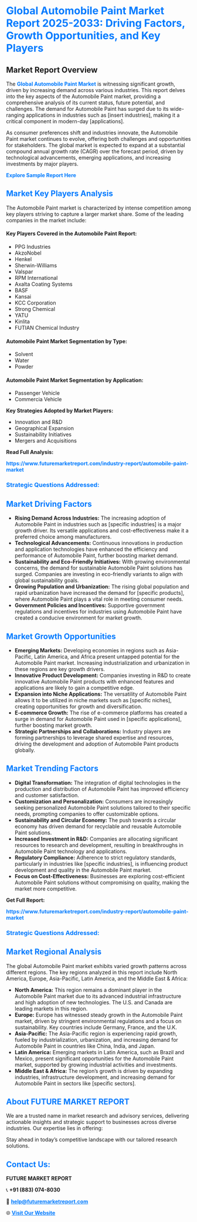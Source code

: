 <h1 style="color: #007BFF;">Global Automobile Paint Market Report 2025-2033: Driving Factors, Growth Opportunities, and Key Players</h1>

<section id="overview">
<h2>Market Report Overview</h2>
<p>The <a href="https://www.futuremarketreport.com/industry-report/automobile-paint-market" style="color: #007BFF; text-decoration: none;"><strong>Global Automobile Paint Market</strong></a> is witnessing significant growth, driven by increasing demand across various industries. This report delves into the key aspects of the Automobile Paint market, providing a comprehensive analysis of its current status, future potential, and challenges. The demand for Automobile Paint has surged due to its wide-ranging applications in industries such as [insert industries], making it a critical component in modern-day [applications].</p>
<p>As consumer preferences shift and industries innovate, the Automobile Paint market continues to evolve, offering both challenges and opportunities for stakeholders. The global market is expected to expand at a substantial compound annual growth rate (CAGR) over the forecast period, driven by technological advancements, emerging applications, and increasing investments by major players.</p>
</section>

<section id="overview">
<p><a href="https://www.futuremarketreport.com/request-sample/reportId=36432" style="color: #007BFF; text-decoration: none;"><strong>Explore Sample Report Here</strong></a></p>
</section>

<section id="key-players">
<h2 style="color: #007BFF;">Market Key Players Analysis</h2>
<p>The Automobile Paint market is characterized by intense competition among key players striving to capture a larger market share. Some of the leading companies in the market include:</p>
<h4>Key Players Covered in the Automobile Paint Report:</h4>
<ul><li>PPG Industries</li><li>AkzoNobel</li><li>Henkel</li><li>Sherwin-Williams</li><li>Valspar</li><li>RPM International</li><li>Axalta Coating Systems</li><li>BASF</li><li>Kansai</li><li>KCC Corporation</li><li>Strong Chemical</li><li>YATU</li><li>Kinlita</li><li>FUTIAN Chemical Industry</li></ul>
<h4>Automobile Paint Market Segmentation by Type:</h4>
<ul><li>Solvent</li><li>Water</li><li>Powder</li></ul>

<h4>Automobile Paint Market Segmentation by Application:</h4>
<ul><li>Passenger Vehicle</li><li>Commercia Vehicle</li></ul>
<p><strong>Key Strategies Adopted by Market Players:</strong></p>
<ul>
<li>Innovation and R&D</li>
<li>Geographical Expansion</li>
<li>Sustainability Initiatives</li>
<li>Mergers and Acquisitions</li>
</ul>
</section>

<section>
<p><strong>Read Full Analysis: </strong></p><a href="https://www.futuremarketreport.com/industry-report/automobile-paint-market" style="color: #007BFF; text-decoration: none;"><strong>https://www.futuremarketreport.com/industry-report/automobile-paint-market</strong></a>
<h3 style="color: #007BFF;">Strategic Questions Addressed:</h3>
</section>

<section id="driving-factors">
<h2 style="color: #007BFF;">Market Driving Factors</h2>
<ul>
<li><strong>Rising Demand Across Industries:</strong> The increasing adoption of Automobile Paint in industries such as [specific industries] is a major growth driver. Its versatile applications and cost-effectiveness make it a preferred choice among manufacturers.</li>
<li><strong>Technological Advancements:</strong> Continuous innovations in production and application technologies have enhanced the efficiency and performance of Automobile Paint, further boosting market demand.</li>
<li><strong>Sustainability and Eco-Friendly Initiatives:</strong> With growing environmental concerns, the demand for sustainable Automobile Paint solutions has surged. Companies are investing in eco-friendly variants to align with global sustainability goals.</li>
<li><strong>Growing Population and Urbanization:</strong> The rising global population and rapid urbanization have increased the demand for [specific products], where Automobile Paint plays a vital role in meeting consumer needs.</li>
<li><strong>Government Policies and Incentives:</strong> Supportive government regulations and incentives for industries using Automobile Paint have created a conducive environment for market growth.</li>
</ul>
</section>

<section id="growth-opportunities">
<h2 style="color: #007BFF;">Market Growth Opportunities</h2>
<ul>
<li><strong>Emerging Markets:</strong> Developing economies in regions such as Asia-Pacific, Latin America, and Africa present untapped potential for the Automobile Paint market. Increasing industrialization and urbanization in these regions are key growth drivers.</li>
<li><strong>Innovative Product Development:</strong> Companies investing in R&D to create innovative Automobile Paint products with enhanced features and applications are likely to gain a competitive edge.</li>
<li><strong>Expansion into Niche Applications:</strong> The versatility of Automobile Paint allows it to be utilized in niche markets such as [specific niches], creating opportunities for growth and diversification.</li>
<li><strong>E-commerce Growth:</strong> The rise of e-commerce platforms has created a surge in demand for Automobile Paint used in [specific applications], further boosting market growth.</li>
<li><strong>Strategic Partnerships and Collaborations:</strong> Industry players are forming partnerships to leverage shared expertise and resources, driving the development and adoption of Automobile Paint products globally.</li>
</ul>
</section>

<section id="trending-factors">
<h2 style="color: #007BFF;">Market Trending Factors</h2>
<ul>
<li><strong>Digital Transformation:</strong> The integration of digital technologies in the production and distribution of Automobile Paint has improved efficiency and customer satisfaction.</li>
<li><strong>Customization and Personalization:</strong> Consumers are increasingly seeking personalized Automobile Paint solutions tailored to their specific needs, prompting companies to offer customizable options.</li>
<li><strong>Sustainability and Circular Economy:</strong> The push towards a circular economy has driven demand for recyclable and reusable Automobile Paint solutions.</li>
<li><strong>Increased Investment in R&D:</strong> Companies are allocating significant resources to research and development, resulting in breakthroughs in Automobile Paint technology and applications.</li>
<li><strong>Regulatory Compliance:</strong> Adherence to strict regulatory standards, particularly in industries like [specific industries], is influencing product development and quality in the Automobile Paint market.</li>
<li><strong>Focus on Cost-Effectiveness:</strong> Businesses are exploring cost-efficient Automobile Paint solutions without compromising on quality, making the market more competitive.</li>
</ul>
</section>

<section>
<p><strong>Get Full Report: </strong></p><a href="https://www.futuremarketreport.com/industry-report/automobile-paint-market" style="color: #007BFF; text-decoration: none;"><strong>https://www.futuremarketreport.com/industry-report/automobile-paint-market</strong></a>
<h3 style="color: #007BFF;">Strategic Questions Addressed:</h3>
</section>


<section id="regional-analysis">
<h2 style="color: #007BFF;">Market Regional Analysis</h2>
<p>The global Automobile Paint market exhibits varied growth patterns across different regions. The key regions analyzed in this report include North America, Europe, Asia-Pacific, Latin America, and the Middle East & Africa:</p>
<ul>
<li><strong>North America:</strong> This region remains a dominant player in the Automobile Paint market due to its advanced industrial infrastructure and high adoption of new technologies. The U.S. and Canada are leading markets in this region.</li>
<li><strong>Europe:</strong> Europe has witnessed steady growth in the Automobile Paint market, driven by stringent environmental regulations and a focus on sustainability. Key countries include Germany, France, and the U.K.</li>
<li><strong>Asia-Pacific:</strong> The Asia-Pacific region is experiencing rapid growth, fueled by industrialization, urbanization, and increasing demand for Automobile Paint in countries like China, India, and Japan.</li>
<li><strong>Latin America:</strong> Emerging markets in Latin America, such as Brazil and Mexico, present significant opportunities for the Automobile Paint market, supported by growing industrial activities and investments.</li>
<li><strong>Middle East & Africa:</strong> The region’s growth is driven by expanding industries, infrastructure development, and increasing demand for Automobile Paint in sectors like [specific sectors].</li>
</ul>
</section>

<footer>
<h2 style="color: #007BFF;">About FUTURE MARKET REPORT</h2>
<p>We are a trusted name in market research and advisory services, delivering actionable insights and strategic support to businesses across diverse industries. Our expertise lies in offering:</p>

<p>Stay ahead in today’s competitive landscape with our tailored research solutions.</p>

<h2 style="color: #007BFF;">Contact Us:</h2>
<p><strong>FUTURE MARKET REPORT</strong></p>
<p>📞 <strong>+91 (883) 074-8030</strong></p>
<p>📧 <strong><a href="mailto:help@futuremarketreport.com" style="color: #007BFF;">help@futuremarketreport.com</a></strong></p>
<p>🌐 <strong><a href="https://www.futuremarketreport.com/" style="color: #007BFF;">Visit Our Website</a></strong></p>
</footer>